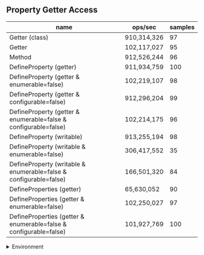 ## Property Getter Access

|name|ops/sec|samples|
|-|-|-|
|Getter (class)|910,314,326|97|
|Getter|102,117,027|95|
|Method|912,526,244|96|
|DefineProperty (getter)|911,934,759|100|
|DefineProperty (getter & enumerable=false)|102,219,107|98|
|DefineProperty (getter & configurable=false)|912,296,204|99|
|DefineProperty (getter & enumerable=false & configurable=false)|102,214,175|96|
|DefineProperty (writable)|913,255,194|98|
|DefineProperty (writable & enumerable=false)|306,417,552|35|
|DefineProperty (writable & enumerable=false & configurable=false)|166,501,320|84|
|DefineProperties (getter)|65,630,052|90|
|DefineProperties (getter & enumerable=false)|102,250,027|97|
|DefineProperties (getter & enumerable=false & configurable=false)|101,927,769|100|


<details>
<summary>Environment</summary>

* __Machine:__ linux x64 | 4 vCPUs | 15.2GB Mem
* __Run:__ Fri May 03 2024 23:40:43 GMT+0000 (Coordinated Universal Time)
</details>

<!--
{"environment":{"platform":"linux","arch":"x64","cpus":4,"totalMemory":15.245216369628906},"benchmarks":[{"name":"Getter (class)","opsSec":910314325.8016617,"samples":9},{"name":"Getter","opsSec":102117026.75637421,"samples":7},{"name":"Method","opsSec":912526244.1886034,"samples":7},{"name":"DefineProperty (getter)","opsSec":911934758.7746438,"samples":8},{"name":"DefineProperty (getter & enumerable=false)","opsSec":102219106.98621657,"samples":7},{"name":"DefineProperty (getter & configurable=false)","opsSec":912296203.5825781,"samples":7},{"name":"DefineProperty (getter & enumerable=false & configurable=false)","opsSec":102214175.2174896,"samples":6},{"name":"DefineProperty (writable)","opsSec":913255194.0527354,"samples":7},{"name":"DefineProperty (writable & enumerable=false)","opsSec":306417552.07888967,"samples":7},{"name":"DefineProperty (writable & enumerable=false & configurable=false)","opsSec":166501319.7186946,"samples":5},{"name":"DefineProperties (getter)","opsSec":65630052.35814805,"samples":5},{"name":"DefineProperties (getter & enumerable=false)","opsSec":102250026.7228111,"samples":7},{"name":"DefineProperties (getter & enumerable=false & configurable=false)","opsSec":101927769.22711046,"samples":8}]}-->
